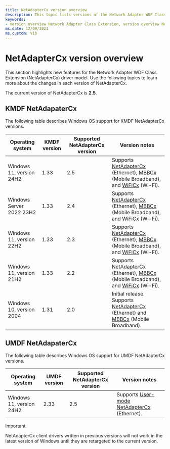 ```yaml
---
title: NetAdapterCx version overview
description: This topic lists versions of the Network Adapter WDF Class Extension (NetAdapterCx).
keywords:
- Version overview Network Adapter Class Extension, version overview NetAdapterCx, version overview NetCx
ms.date: 12/09/2021
ms.custom: Vib
---
```


# NetAdapterCx version overview

This section highlights new features for the Network Adapter WDF Class Extension (NetAdapterCx) driver model. Use the following topics to learn more about the changes in each version of NetAdapterCx.

The current version of NetAdapterCx is **2.5**.

## KMDF NetAdapaterCx

The following table describes Windows OS support for KMDF NetAdapterCx versions.

| Operating system | KMDF version | Supported NetAdapterCx version | Version notes |
| --- | --- | --- | --- |
| Windows 11, version 24H2 | 1.33 | 2.5 | Supports [NetAdapterCx](index.md) (Ethernet), [MBBCx](mobile-broadband-mbb-wdf-class-extension-mbbcx.md) (Mobile Broadband), and [WiFiCx](wifi-wdf-class-extension-wificx.md) (Wi-Fi). |
| Windows Server 2022 23H2 | 1.33 | 2.4 | Supports [NetAdapterCx](index.md) (Ethernet), [MBBCx](mobile-broadband-mbb-wdf-class-extension-mbbcx.md) (Mobile Broadband), and [WiFiCx](wifi-wdf-class-extension-wificx.md) (Wi-Fi). |
| Windows 11, version 22H2 | 1.33 | 2.3 | Supports [NetAdapterCx](index.md) (Ethernet), [MBBCx](mobile-broadband-mbb-wdf-class-extension-mbbcx.md) (Mobile Broadband), and [WiFiCx](wifi-wdf-class-extension-wificx.md) (Wi-Fi). |
| Windows 11, version 21H2 | 1.33 | 2.2 | Supports [NetAdapterCx](index.md) (Ethernet), [MBBCx](mobile-broadband-mbb-wdf-class-extension-mbbcx.md) (Mobile Broadband), and [WiFiCx](wifi-wdf-class-extension-wificx.md) (Wi-Fi). |
| Windows 10, version 2004 | 1.31 | 2.0 | Initial release. Supports [NetAdapterCx](index.md) (Ethernet) and [MBBCx](mobile-broadband-mbb-wdf-class-extension-mbbcx.md) (Mobile Broadband). |

## UMDF NetAdapaterCx

The following table describes Windows OS support for UMDF NetAdapterCx versions.

| Operating system | UMDF version | Supported NetAdapterCx version | Version notes |
| --- | --- | --- | --- |
| Windows 11, version 24H2 | 2.33 | 2.5 | Supports [User-mode NetAdapterCx](user-mode-netcx.md) (Ethernet). |

> [!IMPORTANT]
> NetAdapterCx client drivers written in previous versions will not work in the latest version of Windows until they are retargeted to the current version.

